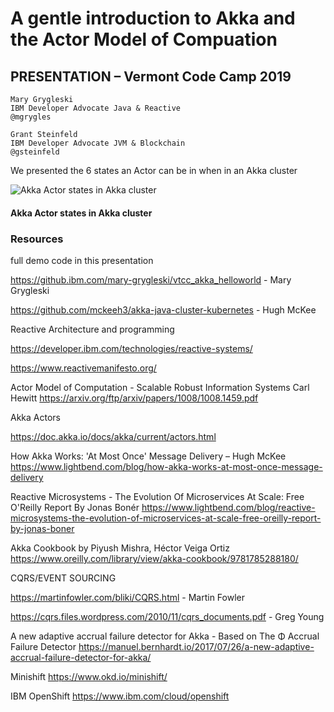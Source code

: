 # A gentle introduction to Akka and the Actor Model of Compuation

## PRESENTATION – Vermont Code Camp 2019
```
Mary Grygleski 
IBM Developer Advocate Java & Reactive
@mgrygles

Grant Steinfeld 
IBM Developer Advocate JVM & Blockchain
@gsteinfeld

```

We presented the 6 states an Actor can be in when in an Akka cluster

![Akka Actor states in Akka cluster](https://media.giphy.com/media/U7USF9Wj2qhcMs5dde/giphy.gif)

#### Akka Actor states in Akka cluster


### Resources
full demo code in this presentation

https://github.ibm.com/mary-grygleski/vtcc_akka_helloworld - Mary Grygleski

https://github.com/mckeeh3/akka-java-cluster-kubernetes - Hugh McKee

Reactive Architecture and programming

https://developer.ibm.com/technologies/reactive-systems/

https://www.reactivemanifesto.org/

Actor Model of Computation - Scalable Robust Information Systems Carl Hewitt https://arxiv.org/ftp/arxiv/papers/1008/1008.1459.pdf

Akka Actors

https://doc.akka.io/docs/akka/current/actors.html

How Akka Works: 'At Most Once' Message Delivery – Hugh McKee
https://www.lightbend.com/blog/how-akka-works-at-most-once-message-delivery

Reactive Microsystems - The Evolution Of Microservices At Scale: Free O'Reilly Report By Jonas Bonér
https://www.lightbend.com/blog/reactive-microsystems-the-evolution-of-microservices-at-scale-free-oreilly-report-by-jonas-boner

Akka Cookbook by Piyush Mishra, Héctor Veiga Ortiz
https://www.oreilly.com/library/view/akka-cookbook/9781785288180/

CQRS/EVENT SOURCING

https://martinfowler.com/bliki/CQRS.html - Martin Fowler

https://cqrs.files.wordpress.com/2010/11/cqrs_documents.pdf - Greg Young

A new adaptive accrual failure detector for Akka - Based on The Φ Accrual Failure Detector 
https://manuel.bernhardt.io/2017/07/26/a-new-adaptive-accrual-failure-detector-for-akka/

Minishift
https://www.okd.io/minishift/

IBM OpenShift
https://www.ibm.com/cloud/openshift
